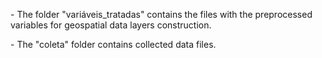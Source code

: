<p>- The folder "variáveis_tratadas" contains the files with the preprocessed variables for geospatial data layers construction.</p>
<p>- The "coleta" folder contains collected data files.</p>
